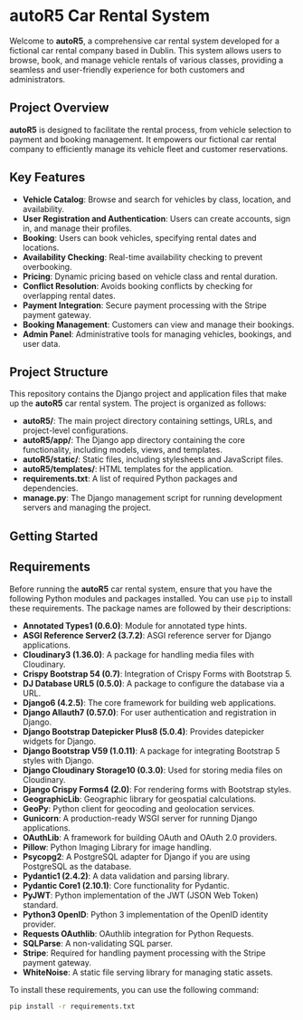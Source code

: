 # autoR5 Car Rental System

Welcome to **autoR5**, a comprehensive car rental system developed for a fictional car rental company based in Dublin. This system allows users to browse, book, and manage vehicle rentals of various classes, providing a seamless and user-friendly experience for both customers and administrators.

## Project Overview

**autoR5** is designed to facilitate the rental process, from vehicle selection to payment and booking management. It empowers our fictional car rental company to efficiently manage its vehicle fleet and customer reservations.

## Key Features

- **Vehicle Catalog**: Browse and search for vehicles by class, location, and availability.
- **User Registration and Authentication**: Users can create accounts, sign in, and manage their profiles.
- **Booking**: Users can book vehicles, specifying rental dates and locations.
- **Availability Checking**: Real-time availability checking to prevent overbooking.
- **Pricing**: Dynamic pricing based on vehicle class and rental duration.
- **Conflict Resolution**: Avoids booking conflicts by checking for overlapping rental dates.
- **Payment Integration**: Secure payment processing with the Stripe payment gateway.
- **Booking Management**: Customers can view and manage their bookings.
- **Admin Panel**: Administrative tools for managing vehicles, bookings, and user data.

## Project Structure

This repository contains the Django project and application files that make up the **autoR5** car rental system. The project is organized as follows:

- **autoR5/**: The main project directory containing settings, URLs, and project-level configurations.
- **autoR5/app/**: The Django app directory containing the core functionality, including models, views, and templates.
- **autoR5/static/**: Static files, including stylesheets and JavaScript files.
- **autoR5/templates/**: HTML templates for the application.
- **requirements.txt**: A list of required Python packages and dependencies.
- **manage.py**: The Django management script for running development servers and managing the project.

## Getting Started

## Requirements

Before running the **autoR5** car rental system, ensure that you have the following Python modules and packages installed. You can use `pip` to install these requirements. The package names are followed by their descriptions:

- **Annotated Types1 (0.6.0)**: Module for annotated type hints.
- **ASGI Reference Server2 (3.7.2)**: ASGI reference server for Django applications.
- **Cloudinary3 (1.36.0)**: A package for handling media files with Cloudinary.
- **Crispy Bootstrap 54 (0.7)**: Integration of Crispy Forms with Bootstrap 5.
- **DJ Database URL5 (0.5.0)**: A package to configure the database via a URL.
- **Django6 (4.2.5)**: The core framework for building web applications.
- **Django Allauth7 (0.57.0)**: For user authentication and registration in Django.
- **Django Bootstrap Datepicker Plus8 (5.0.4)**: Provides datepicker widgets for Django.
- **Django Bootstrap V59 (1.0.11)**: A package for integrating Bootstrap 5 styles with Django.
- **Django Cloudinary Storage10 (0.3.0)**: Used for storing media files on Cloudinary.
- **Django Crispy Forms4 (2.0)**: For rendering forms with Bootstrap styles.
- **GeographicLib**: Geographic library for geospatial calculations.
- **GeoPy**: Python client for geocoding and geolocation services.
- **Gunicorn**: A production-ready WSGI server for running Django applications.
- **OAuthLib**: A framework for building OAuth and OAuth 2.0 providers.
- **Pillow**: Python Imaging Library for image handling.
- **Psycopg2**: A PostgreSQL adapter for Django if you are using PostgreSQL as the database.
- **Pydantic1 (2.4.2)**: A data validation and parsing library.
- **Pydantic Core1 (2.10.1)**: Core functionality for Pydantic.
- **PyJWT**: Python implementation of the JWT (JSON Web Token) standard.
- **Python3 OpenID**: Python 3 implementation of the OpenID identity provider.
- **Requests OAuthlib**: OAuthlib integration for Python Requests.
- **SQLParse**: A non-validating SQL parser.
- **Stripe**: Required for handling payment processing with the Stripe payment gateway.
- **WhiteNoise**: A static file serving library for managing static assets.

To install these requirements, you can use the following command:

```bash
pip install -r requirements.txt

